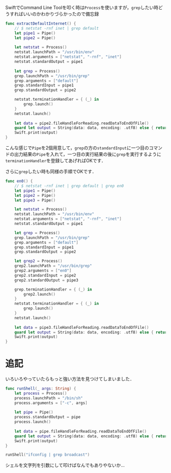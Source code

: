 <!-- title:Swift：Processでgrepする -->
SwiftでCommand Line Toolを叩く時は`Process`を使いますが，`grep`したい時どうすればいいのかわかりづらかったので備忘録

```swift
func extractDefaultInternet() {
    // $ netstat -rnf inet | grep default
    let pipe1 = Pipe()
    let pipe2 = Pipe()
    
    let netstat = Process()
    netstat.launchPath = "/usr/bin/env"
    netstat.arguments = ["netstat", "-rnf", "inet"]
    netstat.standardOutput = pipe1
    
    let grep = Process()
    grep.launchPath = "/usr/bin/grep"
    grep.arguments = ["default"]
    grep.standardInput = pipe1
    grep.standardOutput = pipe2

    netstat.terminationHandler = { (_) in
        grep.launch()
    }
    netstat.launch()
    
    let data = pipe2.fileHandleForReading.readDataToEndOfFile()
    guard let output = String(data: data, encoding: .utf8) else { return }
    Swift.print(output)
}
```

こんな感じで`Pipe`を2個用意して，`grep`の方の`standardInput`に一つ目のコマンドの出力結果の`Pipe`を入れて，一つ目の実行結果の後に`grep`を実行するように`terminationHandler`を登録してあげればOKです．

さらに`grep`したい時も同様の手順でOKです．

```swift
func en0() {
    // $ netstat -rnf inet | grep default | grep en0
    let pipe1 = Pipe()
    let pipe2 = Pipe()
    let pipe3 = Pipe()

    let netstat = Process()
    netstat.launchPath = "/usr/bin/env"
    netstat.arguments = ["netstat", "-rnf", "inet"]
    netstat.standardOutput = pipe1

    let grep = Process()
    grep.launchPath = "/usr/bin/grep"
    grep.arguments = ["default"]
    grep.standardInput = pipe1
    grep.standardOutput = pipe2

    let grep2 = Process()
    grep2.launchPath = "/usr/bin/grep"
    grep2.arguments = ["en0"]
    grep2.standardInput = pipe2
    grep2.standardOutput = pipe3

    grep.terminationHandler = { (_) in
        grep2.launch()
    }
    netstat.terminationHandler = { (_) in
        grep.launch()
    }
    netstat.launch()
        
    let data = pipe3.fileHandleForReading.readDataToEndOfFile()
    guard let output = String(data: data, encoding: .utf8) else { return }
    Swift.print(output)
}
```

# 追記
いろいろやっていたらもっと強い方法を見つけてしまいました．

```swift
func runShell(_ args: String) {
    let process = Process()
    process.launchPath = "/bin/sh"
    process.arguments = ["-c", args]
    
    let pipe = Pipe()
    process.standardOutput = pipe
    process.launch()
    
    let data = pipe.fileHandleForReading.readDataToEndOfFile()
    guard let output = String(data: data, encoding: .utf8) else { return }
    Swift.print(output)
}

runShell("ifconfig | grep broadcast")
```

シェルを文字列を引数にして叩けばなんでもありやないか...

